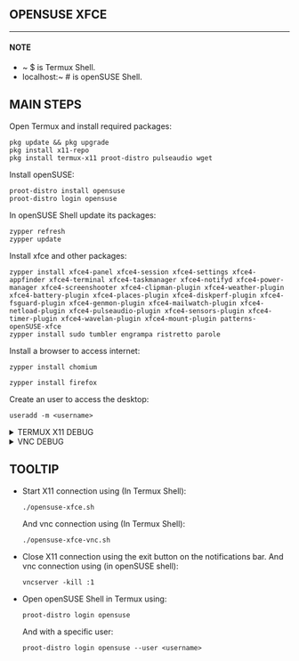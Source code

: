 ## OPENSUSE XFCE
---
#### NOTE
* ~ $ is Termux Shell.
* localhost:~ # is openSUSE Shell.

## MAIN STEPS
Open Termux and install required packages:
```
pkg update && pkg upgrade
pkg install x11-repo
pkg install termux-x11 proot-distro pulseaudio wget
```
Install openSUSE:
```
proot-distro install opensuse
proot-distro login opensuse
```
In openSUSE Shell update its packages:
```
zypper refresh
zypper update
```
Install xfce and other packages:
```
zypper install xfce4-panel xfce4-session xfce4-settings xfce4-appfinder xfce4-terminal xfce4-taskmanager xfce4-notifyd xfce4-power-manager xfce4-screenshooter xfce4-clipman-plugin xfce4-weather-plugin xfce4-battery-plugin xfce4-places-plugin xfce4-diskperf-plugin xfce4-fsguard-plugin xfce4-genmon-plugin xfce4-mailwatch-plugin xfce4-netload-plugin xfce4-pulseaudio-plugin xfce4-sensors-plugin xfce4-timer-plugin xfce4-wavelan-plugin xfce4-mount-plugin patterns-openSUSE-xfce
zypper install sudo tumbler engrampa ristretto parole 
```
Install a browser to access internet:
```
zypper install chomium
```
```
zypper install firefox
```
Create an user to access the desktop:
```
useradd -m <username>
```
<details>
<summary>TERMUX X11 DEBUG</summary>
  
Execute ```exit``` until you appear in Termux Shell.
Download the openSUSE Startup file:
```
wget https://raw.githubusercontent.com/Anemosfy/Termux-X11-Linux-DEs/refs/heads/main/opensuse/opensuse-xfce.sh
```
```
nano opensuse-xfce.sh
```
Scroll to line 10 and change ```<username>``` to your username you created in openSUSE Shell. CTRL - X - Y - ENTER.
```
chmod +x opensuse-xfce.sh
```
Start openSUSE desktop with: 
```
./opensuse-xfce.sh
```

</details>
<details>
<summary>VNC DEBUG</summary>

Make sure your in openSUSE Shell and execute this command:
```
zypper install tigervnc
```
Set a password for the vnc connection:
```
vncpasswd
```
Start vncserver:
```
mkdir -p ~/.vnc
echo "#!/bin/bash" > ~/.vnc/xstartup
echo "startxfce4 &" >> ~/.vnc/xstartup
chmod +x ~/.vnc/xstartup
```
To run vnc In Termux Shell:
```
wget https://raw.githubusercontent.com/Anemosfy/Termux-X11-Linux-DEs/refs/heads/main/opensuse/opensuse-xfce-vnc.sh
```
Change ```<username>``` line 6 to your created user:
```
nano opensuse-xfce-vnc.sh
```
CTRL - X - Y - ENTER
```
chmod +x opensuse-xfce-vnc.sh
```
```
./opensuse-xfce-vnc.sh
```
Open RealVNC Viewer and connect to the screen with the ip 
```
localhost:1
```
</details>

## TOOLTIP
* Start X11 connection using (In Termux Shell):
  ```
  ./opensuse-xfce.sh
  ```
  And vnc connection using (In Termux Shell):
  ```
  ./opensuse-xfce-vnc.sh
  ```
* Close X11 connection using the exit button on the notifications bar. And vnc connection using (in openSUSE shell):
  ```
  vncserver -kill :1 
  ```
* Open openSUSE Shell in Termux using:
  ```
  proot-distro login opensuse
  ```
  And with a specific user:
  ```
  proot-distro login opensuse --user <username>
  ```
